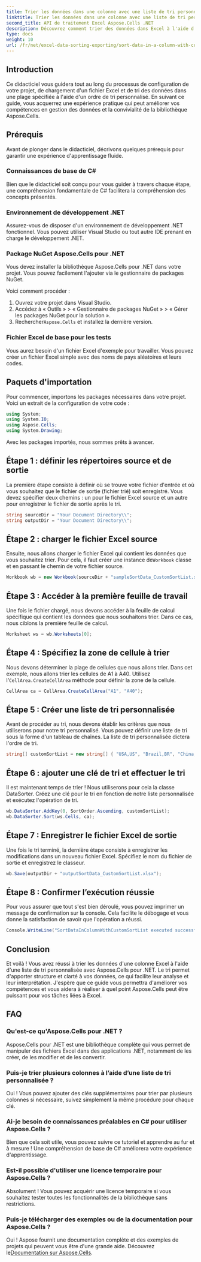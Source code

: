 ```yaml
---
title: Trier les données dans une colonne avec une liste de tri personnalisée dans Excel
linktitle: Trier les données dans une colonne avec une liste de tri personnalisée dans Excel
second_title: API de traitement Excel Aspose.Cells .NET
description: Découvrez comment trier des données dans Excel à l'aide d'une liste de tri personnalisée avec Aspose.Cells pour .NET dans ce didacticiel complet.
type: docs
weight: 10
url: /fr/net/excel-data-sorting-exporting/sort-data-in-a-column-with-custom-sort-list-in-excel/
---
```

## Introduction

Ce didacticiel vous guidera tout au long du processus de configuration de votre projet, de chargement d'un fichier Excel et de tri des données dans une plage spécifiée à l'aide d'un ordre de tri personnalisé. En suivant ce guide, vous acquerrez une expérience pratique qui peut améliorer vos compétences en gestion des données et la convivialité de la bibliothèque Aspose.Cells.

## Prérequis

Avant de plonger dans le didacticiel, décrivons quelques prérequis pour garantir une expérience d'apprentissage fluide.

### Connaissances de base de C#

Bien que le didacticiel soit conçu pour vous guider à travers chaque étape, une compréhension fondamentale de C# facilitera la compréhension des concepts présentés.

### Environnement de développement .NET

Assurez-vous de disposer d'un environnement de développement .NET fonctionnel. Vous pouvez utiliser Visual Studio ou tout autre IDE prenant en charge le développement .NET.

### Package NuGet Aspose.Cells pour .NET

Vous devez installer la bibliothèque Aspose.Cells pour .NET dans votre projet. Vous pouvez facilement l'ajouter via le gestionnaire de packages NuGet. 

Voici comment procéder :

1. Ouvrez votre projet dans Visual Studio.
2. Accédez à « Outils » > « Gestionnaire de packages NuGet » > « Gérer les packages NuGet pour la solution ».
3.  Rechercher`Aspose.Cells` et installez la dernière version.

### Fichier Excel de base pour les tests

Vous aurez besoin d'un fichier Excel d'exemple pour travailler. Vous pouvez créer un fichier Excel simple avec des noms de pays aléatoires et leurs codes.

## Paquets d'importation

Pour commencer, importons les packages nécessaires dans votre projet. Voici un extrait de la configuration de votre code :

```csharp
using System;
using System.IO;
using Aspose.Cells;
using System.Drawing;
```

Avec les packages importés, nous sommes prêts à avancer.

## Étape 1 : définir les répertoires source et de sortie 

La première étape consiste à définir où se trouve votre fichier d'entrée et où vous souhaitez que le fichier de sortie (fichier trié) soit enregistré. Vous devez spécifier deux chemins : un pour le fichier Excel source et un autre pour enregistrer le fichier de sortie après le tri.

```csharp
string sourceDir = "Your Document Directory\\";
string outputDir = "Your Document Directory\\";
```

## Étape 2 : charger le fichier Excel source

Ensuite, nous allons charger le fichier Excel qui contient les données que vous souhaitez trier. Pour cela, il faut créer une instance de`Workbook` classe et en passant le chemin de votre fichier source.

```csharp
Workbook wb = new Workbook(sourceDir + "sampleSortData_CustomSortList.xlsx");
```

## Étape 3 : Accéder à la première feuille de travail 

Une fois le fichier chargé, nous devons accéder à la feuille de calcul spécifique qui contient les données que nous souhaitons trier. Dans ce cas, nous ciblons la première feuille de calcul.

```csharp
Worksheet ws = wb.Worksheets[0];
```

## Étape 4 : Spécifiez la zone de cellule à trier

 Nous devons déterminer la plage de cellules que nous allons trier. Dans cet exemple, nous allons trier les cellules de A1 à A40. Utilisez l'`CellArea.CreateCellArea` méthode pour définir la zone de la cellule.

```csharp
CellArea ca = CellArea.CreateCellArea("A1", "A40");
```

## Étape 5 : Créer une liste de tri personnalisée

Avant de procéder au tri, nous devons établir les critères que nous utiliserons pour notre tri personnalisé. Vous pouvez définir une liste de tri sous la forme d'un tableau de chaînes. La liste de tri personnalisée dictera l'ordre de tri.

```csharp
string[] customSortList = new string[] { "USA,US", "Brazil,BR", "China,CN", "Russia,RU", "Canada,CA" };
```

## Étape 6 : ajouter une clé de tri et effectuer le tri

Il est maintenant temps de trier ! Nous utiliserons pour cela la classe DataSorter. Créez une clé pour le tri en fonction de notre liste personnalisée et exécutez l'opération de tri.

```csharp
wb.DataSorter.AddKey(0, SortOrder.Ascending, customSortList);
wb.DataSorter.Sort(ws.Cells, ca);
```

## Étape 7 : Enregistrer le fichier Excel de sortie

Une fois le tri terminé, la dernière étape consiste à enregistrer les modifications dans un nouveau fichier Excel. Spécifiez le nom du fichier de sortie et enregistrez le classeur.

```csharp
wb.Save(outputDir + "outputSortData_CustomSortList.xlsx");
```

## Étape 8 : Confirmer l’exécution réussie

Pour vous assurer que tout s'est bien déroulé, vous pouvez imprimer un message de confirmation sur la console. Cela facilite le débogage et vous donne la satisfaction de savoir que l'opération a réussi.

```csharp
Console.WriteLine("SortDataInColumnWithCustomSortList executed successfully.\r\n");
```

## Conclusion

Et voilà ! Vous avez réussi à trier les données d'une colonne Excel à l'aide d'une liste de tri personnalisée avec Aspose.Cells pour .NET. Le tri permet d'apporter structure et clarté à vos données, ce qui facilite leur analyse et leur interprétation. J'espère que ce guide vous permettra d'améliorer vos compétences et vous aidera à réaliser à quel point Aspose.Cells peut être puissant pour vos tâches liées à Excel.

## FAQ

### Qu'est-ce qu'Aspose.Cells pour .NET ?
Aspose.Cells pour .NET est une bibliothèque complète qui vous permet de manipuler des fichiers Excel dans des applications .NET, notamment de les créer, de les modifier et de les convertir.

### Puis-je trier plusieurs colonnes à l’aide d’une liste de tri personnalisée ?
Oui ! Vous pouvez ajouter des clés supplémentaires pour trier par plusieurs colonnes si nécessaire, suivez simplement la même procédure pour chaque clé.

### Ai-je besoin de connaissances préalables en C# pour utiliser Aspose.Cells ?
Bien que cela soit utile, vous pouvez suivre ce tutoriel et apprendre au fur et à mesure ! Une compréhension de base de C# améliorera votre expérience d'apprentissage.

### Est-il possible d'utiliser une licence temporaire pour Aspose.Cells ?
Absolument ! Vous pouvez acquérir une licence temporaire si vous souhaitez tester toutes les fonctionnalités de la bibliothèque sans restrictions.

### Puis-je télécharger des exemples ou de la documentation pour Aspose.Cells ?
 Oui ! Aspose fournit une documentation complète et des exemples de projets qui peuvent vous être d'une grande aide. Découvrez le[Documentation sur Aspose.Cells](https://reference.aspose.com/cells/net/).